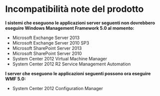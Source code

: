 # Incompatibilità note del prodotto

**I sistemi che eseguono le applicazioni server seguenti non dovrebbero eseguire Windows Management Framework 5.0 al momento:**

- Microsoft Exchange Server 2013
- Microsoft Exchange Server 2010 SP3
- Microsoft SharePoint Server 2013
- Microsoft SharePoint Server 2010
- System Center 2012 Virtual Machine Manager
- System Center 2012 R2 Service Management Automation

**I server che eseguono le applicazioni seguenti possono ora eseguire WMF 5.0:**

- System Center 2012 Configuration Manager


<!--HONumber=Apr16_HO2-->


